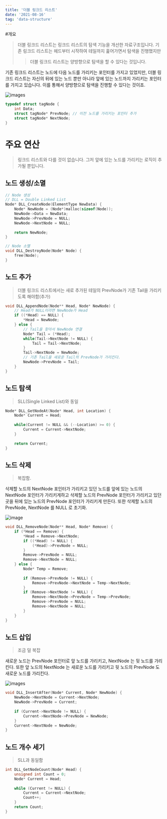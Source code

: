 ```yaml
---
title: '더블 링크드 리스트'
date: '2021-08-16'
tag: 'data-structure'
---
```


#개요
> 더블 링크드 리스트는 링크드 리스트의 탐색 기능을 개선한 자료구조입니다.
> 기존 링크드 리스트는 헤드부터 시작하여 테일까지 훑어가면서 탐색을 진행했지만
> >더블 링크드 리스트는 양방향으로 탐색을 할 수 있다는 것입니다.

기존 링크드 리스트는 노드에 다음 노드를 가리키는 포인터를 가지고 있었지만, 더블 링크드 리스트는
자신의 뒤에 있는 노드 뿐만 아니라 앞에 있는 노드까지 가리키는 포인터를 가지고 있습니다. 이를 통해서
양방향으로 탐색을 진행할 수 있다는 것이죠.

![images](https://www.studytonight.com/code/python/ds/images/doubly-linked-list-1.png)

```c
typedef struct tagNode {
    int Data;
    struct tagNode* PrevNode; // 이전 노드를 가리키는 포인터 추가
    struct tagNode* NextNode;
}
```

# 주요 연산
> 링크드 리스트와 다를 것이 없습니다. 그저 앞에 있는 노드를 가리키는 로직이 추가될 뿐입니다.

## 노드 생성/소멸
```c
// Node 생성 
// DLL = Double Linked List
Node* DLL_CreateNode(ElementType NewData) {
    Node* NewNode = (Node*)malloc(sizeof(Node));
    NewNode->Data = NewData;
    NewNode->PrevNode = NULL;
    NewNode->NextNode = NULL;
    
    return NewNode;
}

// Node 소멸
void DLL_DestroyNode(Node* Node) {
    free(Node);
}
```

## 노드 추가
> 더블 링크드 리스트에서는 새로 추가된 테일의 PrevNode가 기존 Tail을 가리키도록 해야함(추가)
```c
void DLL_AppendNode(Node** Head, Node* NewNode) {
    // Head가 NULL이라면 NewNode가 Head
    if ((*Head) == NULL) {
        *Head = NewNode;
    } else {
        // Tail을 찾아서 NewNode 연결
        Node* Tail = (*Head);
        while(Tail->NextNode != NULL) {
            Tail = Tail->NextNode;
        }
        Tail->NextNode = NewNode;
        // 기존 Tail을 새로운 Tail의 PrevNode가 가리킨다.
        NewNode->PrevNode = Tail;       
    }
}
```

## 노드 탐색
> SLL(Single Linked List)와 동일
```c
Node* DLL_GetNodeAt(Node* Head, int Location) {
    Node* Current = Head;
    
    while(Current != NULL && (--Location) >= 0) {
        Current = Current->NextNode;
    }
    
    return Current;
}
```

## 노드 삭제
> 복잡함.

삭제할 노드의 NextNode 포인터가 가리키고 있던 노드를 앞에 있는 노드의 NextNode 포인터가 가리키게하고
삭제할 노드의 PrevNode 포인터가 가리키고 있던 곳을 뒤에 있는 노드의 PrevNode 포인터가 가리키게 만든다.
또한 삭제할 노드의 PrevNode, NextNode 를 NULL 로 초기화.

![image](https://qph.fs.quoracdn.net/main-qimg-34860850f339d410a984460b1a35c877.webp)

```c
void DLL_RemoveNode(Node** Head, Node* Remove) {
    if (*Head == Remove) {
        *Head = Remove->NextNode;
        if ((*Head) != NULL) {
            (*Head)->PrevNode = NULL;
        }
        Remove->PrevNode = NULL;
        Remove->NextNode = NULL;
    } else {
        Node* Temp = Remove;
        
        if (Remove->PrevNode != NULL) {
            Remove->PrevNode->NextNode = Temp->NextNode;
        }
        if (Remove->NextNode != NULL) {
            Remove->NextNode->PrevNode = Temp->PrevNode;
            Remove->PrevNode = NULL;
            Remove->NextNode = NULL;
        }
    }
}
```

## 노드 삽입
> 조금 덜 복잡

새로운 노드는 PrevNode 포인터로 앞 노드를 가리키고, NextNode 는 뒷 노드를 가리킨다.
또한 앞 노드의 NextNode 는 새로운 노드를 가리키고 뒷 노드의 PrevNode 도 새로운 노드를 가리킨다.

![images](https://media.geeksforgeeks.org/wp-content/cdn-uploads/gq/2014/03/DLL_add_middle1.png)
```c
void DLL_InsertAfter(Node* Current, Node* NewNode) {
    NewNode->NextNode = Current->NextNode;
    NewNode->PrevNode = Current;
    
    if (Current->NextNode != NULL) {
        Current->NextNode->PrevNode = NewNode;
    }
    Current->NextNode = NewNode;
}
```

## 노드 개수 세기
> SLL과 동일함

```c
int DLL_GetNodeCount(Node* Head) {
    unsigned int Count = 0;
    Node* Current = Head;
    
    while (Current != NULL) {
        Current = Current->NextNode;
        Count++;
    }
    return Count;
}
```